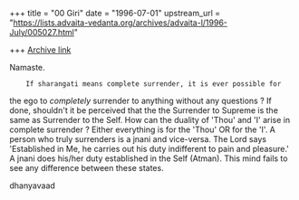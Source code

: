 +++
title = "00 Giri"
date = "1996-07-01"
upstream_url = "https://lists.advaita-vedanta.org/archives/advaita-l/1996-July/005027.html"

+++
[Archive link](https://lists.advaita-vedanta.org/archives/advaita-l/1996-July/005027.html)

Namaste.

        If sharangati means complete surrender, it is ever possible for
the ego to *completely* surrender to anything without any questions ? If
done, shouldn't it be perceived that the the Surrender to Supreme is the
same as Surrender to the Self. How can the duality of 'Thou' and 'I' arise
in complete surrender ? Either everything is for the 'Thou' OR for the 'I'.
        A person who truly surrenders is a jnani and vice-versa. The Lord
says 'Established in Me, he carries out his duty indifferent to pain and
pleasure.' A jnani does his/her duty established in the Self (Atman). This
mind fails to see any difference between these states.

dhanyavaad

